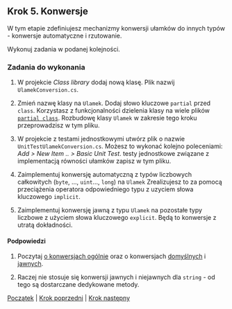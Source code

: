 ## Krok 5. Konwersje ##

W tym etapie zdefiniujesz mechanizmy konwersji ułamków do innych typów - konwersje automatyczne i rzutowanie.


Wykonuj zadania w podanej kolejności.

### Zadania do wykonania

1. W projekcie _Class library_ dodaj nową klasę. Plik nazwij `UlamekConversion.cs`. 

2. Zmień nazwę klasy na `Ulamek`. Dodaj słowo kluczowe `partial` przed `class`. Korzystasz z funkcjonalności dzielenia klasy na wiele plików [`partial class`](https://docs.microsoft.com/en-us/dotnet/csharp/programming-guide/classes-and-structs/partial-classes-and-methods). Rozbudowę klasy `Ulamek` w zakresie tego kroku przeprowadzisz w tym pliku.

3. W projekcie z testami jednostkowymi utwórz plik o nazwie `UnitTestUlamekConversion.cs`. Możesz to wykonać kolejno poleceniami: *Add > New Item .. > Basic Unit Test*. testy jednostkowe związane z implementacją równości ułamków zapisz w tym pliku.

4. Zaimplementuj konwersję automatyczną z typów liczbowych całkowitych (`byte`, ..., `uint`..., `long`) na `Ulamek` Zrealizujesz to za pomocą przeciążenia operatora odpowiedniego typu z uzyciem słowa kluczowego `implicit`.

5. Zaimplementuj konwersję jawną z typu `Ulamek` na pozostałe typy liczbowe z użyciem słowa kluczowego `explicit`. Będą to konwersje z utratą dokładności.

#### Podpowiedzi

1. Poczytaj [o konwersjach ogólnie](https://docs.microsoft.com/en-US/dotnet/csharp/programming-guide/statements-expressions-operators/using-conversion-operators) oraz o konwersjach [domyślnych](https://docs.microsoft.com/en-US/dotnet/csharp/language-reference/keywords/implicit) i [jawnych](https://docs.microsoft.com/en-US/dotnet/csharp/language-reference/keywords/explicit).

2. Raczej nie stosuje się konwersji jawnych i niejawnych dla `string` - od tego są dostarczane dedykowane metody.

[Początek](README.md) | [Krok poprzedni](step04.md) | [Krok następny](step06.md)